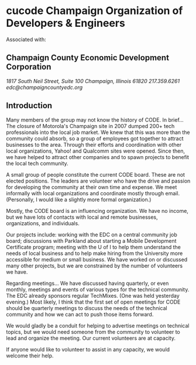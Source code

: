 cucode Champaign Organization of Developers & Engineers
======

Associated with:

## Champaign County Economic Development Corporation

<address>
1817 South Neil Street, Suite 100
Champaign, Illinois 61820
217.359.6261
edc@champaigncountyedc.org
</address>

## Introduction

Many members of the group may not know the history of CODE. In brief... The
closure of Motorola's Champaign site in 2007 dumped 200+ tech professionals
into the local job market. We knew that this was more than the community
could absorb, so a group of employees got together to attract businesses to
the area. Through their efforts and coordination with other local
organizations, Yahoo! and Qualcomm sites were opened. Since then, we have
helped to attract other companies and to spawn projects to benefit the local
tech community.

A small group of people constitute the current CODE board. These are not
elected positions. The leaders are volunteer who have the drive and passion
for developing the community at their own time and expense. We meet
informally with local organizations and coordinate mostly through email.
(Personally, I would like a slightly more formal organization.)

Mostly, the CODE board is an influencing organization. We have no income, but
we have lots of contacts with local and remote businesses, organizations, and
individuals.

Our projects include: working with the EDC on a central community job board;
discussions with Parkland about starting a Mobile Development Certificate
program; meeting with the U of I to help them understand the needs of local
business and to help make hiring from the University more accessible for
medium or small business. We have worked on or discussed many other projects,
but we are constrained by the number of volunteers we have.

Regarding meetings... We have discussed having quarterly, or even monthly,
meetings and events of various types for the technical community. The EDC
already sponsors regular TechMixes. (One was held yesterday evening.) Most
likely, I think that the first set of open meetings for CODE should be
quarterly meetings to discuss the needs of the technical community and how we
can act to push those items forward.

We would gladly be a conduit for helping to advertise meetings on technical
topics, but we would need someone from the community to volunteer to lead and
organize the meeting. Our current volunteers are at capacity.

If anyone would like to volunteer to assist in any capacity, we would welcome
their help.
